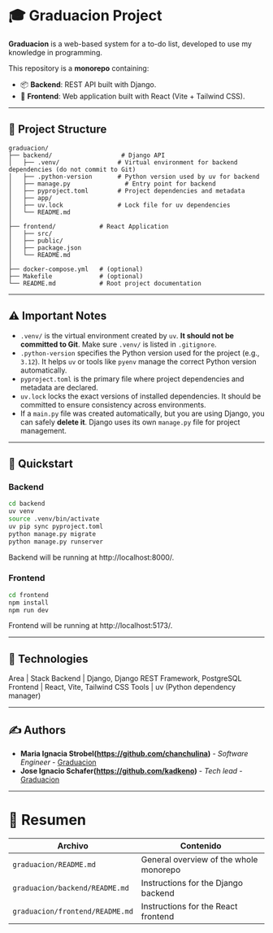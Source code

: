 # 🎓 Graduacion Project

**Graduacion** is a web-based system for a to-do list, developed to use my knowledge in programming.

This repository is a **monorepo** containing:

- 📦 **Backend**: REST API built with Django.
- 🎨 **Frontend**: Web application built with React (Vite + Tailwind CSS).

---

## 📂 Project Structure
```plaintext
graduacion/
├── backend/                   # Django API
│   ├── .venv/                # Virtual environment for backend dependencies (do not commit to Git)
│   ├── .python-version       # Python version used by uv for backend
│   ├── manage.py               # Entry point for backend
│   ├── pyproject.toml        # Project dependencies and metadata
│   ├── app/
│   ├── uv.lock               # Lock file for uv dependencies
│   └── README.md
│
├── frontend/            # React Application
│   ├── src/
│   ├── public/
│   ├── package.json
│   └── README.md
│
├── docker-compose.yml   # (optional)
├── Makefile             # (optional)
└── README.md            # Root project documentation
```


---

## ⚠️ Important Notes

- `.venv/` is the virtual environment created by `uv`. **It should not be committed to Git**. Make sure `.venv/` is listed in `.gitignore`.
- `.python-version` specifies the Python version used for the project (e.g., `3.12`). It helps `uv` or tools like `pyenv` manage the correct Python version automatically.
- `pyproject.toml` is the primary file where project dependencies and metadata are declared.
- `uv.lock` locks the exact versions of installed dependencies. It should be committed to ensure consistency across environments.
- If a `main.py` file was created automatically, but you are using Django, you can safely **delete it**. Django uses its own `manage.py` file for project management.

---

## 🚀 Quickstart

### Backend

```bash
cd backend
uv venv
source .venv/bin/activate
uv pip sync pyproject.toml
python manage.py migrate
python manage.py runserver
```
Backend will be running at http://localhost:8000/.

### Frontend

```bash
cd frontend
npm install
npm run dev
```
Frontend will be running at http://localhost:5173/.

---

## 🧱 Technologies

Area | Stack
Backend | Django, Django REST Framework, PostgreSQL
Frontend | React, Vite, Tailwind CSS
Tools | uv (Python dependency manager)

---

## ✍️ Authors

- **Maria Ignacia Strobel(https://github.com/chanchulina)** - *Software Engineer* - [Graduacion](https://github.com/chanchulina/Graduacion)
- **Jose Ignacio Schafer(https://github.com/kadkeno)** - *Tech lead* - [Graduacion](https://github.com/kadkeno/Graduacion)

---

# 🎯 Resumen

| Archivo            | Contenido                                                  |
|---------------------|-------------------------------------------------------------|
| `graduacion/README.md` | General overview of the whole monorepo |
| `graduacion/backend/README.md` | Instructions for the Django backend |
| `graduacion/frontend/README.md` | Instructions for the React frontend |
